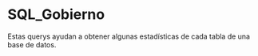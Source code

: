 # SQL_Gobierno
Estas querys ayudan a obtener algunas estadísticas de cada tabla de una base de datos.
